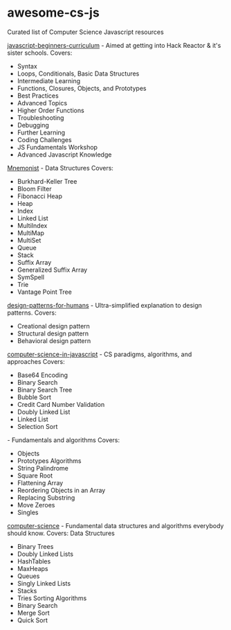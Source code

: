 # awesome-cs-js
Curated list of Computer Science Javascript resources

[javascript-beginners-curriculum](https://github.com/rkho/javascript-beginners-curriculum) - Aimed at getting into Hack Reactor & it's sister schools. 
Covers:
- Syntax
- Loops, Conditionals, Basic Data Structures
- Intermediate Learning
- Functions, Closures, Objects, and Prototypes
- Best Practices
- Advanced Topics
- Higher Order Functions
- Troubleshooting
- Debugging
- Further Learning
- Coding Challenges
- JS Fundamentals Workshop
- Advanced Javascript Knowledge

[Mnemonist](https://github.com/Yomguithereal/mnemonist) - Data Structures
Covers:
- Burkhard-Keller Tree
- Bloom Filter
- Fibonacci Heap
- Heap
- Index
- Linked List
- MultiIndex
- MultiMap
- MultiSet
- Queue
- Stack
- Suffix Array
- Generalized Suffix Array
- SymSpell
- Trie
- Vantage Point Tree

[design-patterns-for-humans](https://github.com/kamranahmedse/design-patterns-for-humans) - Ultra-simplified explanation to design patterns.
Covers:
- Creational design pattern
- Structural design pattern
- Behavioral design pattern

[computer-science-in-javascript](https://github.com/nzakas/computer-science-in-javascript) - CS paradigms, algorithms, and approaches 
Covers:
- Base64 Encoding 
- Binary Search
- Binary Search Tree
- Bubble Sort
- Credit Card Number Validation 
- Doubly Linked List
- Linked List
- Selection Sort

[](https://github.com/ggomaeng/awesome-js) - Fundamentals and algorithms
Covers:
- Objects
- Prototypes
Algorithms
- String Palindrome
- Square Root
- Flattening Array
- Reordering Objects in an Array
- Replacing Substring
- Move Zeroes
- Singles

[computer-science](https://github.com/davidshariff/computer-science) - Fundamental data structures and algorithms everybody should know.
Covers:
Data Structures
- Binary Trees
- Doubly Linked Lists
- HashTables
- MaxHeaps
- Queues
- Singly Linked Lists
- Stacks
- Tries
Sorting Algorithms
- Binary Search
- Merge Sort
- Quick Sort

